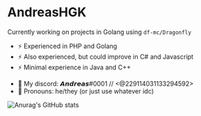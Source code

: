 # AndreasHGK

Currently working on projects in Golang using `df-mc/Dragonfly`

- ⚡ Experienced in PHP and Golang  
- ⚡ Also experienced, but could improve in C# and Javascript
- ⚡ Minimal experience in Java and C++

* 💬 My discord: 𝘼𝙣𝙙𝙧𝙚𝙖𝙨#0001 // <@229114031133294592>
* 💬 Pronouns: he/they (or just use whatever idc)


![Anurag's GitHub stats](https://github-readme-stats.vercel.app/api?username=AndreasHGK&show_icons=true&theme=radical)
